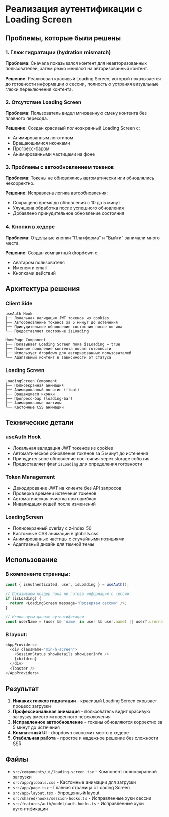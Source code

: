 # Реализация аутентификации с Loading Screen

## Проблемы, которые были решены

### 1. Глюк гидратации (hydration mismatch)

**Проблема**: Сначала показывался контент для неавторизованных пользователей, затем резко менялся на авторизованный контент.

**Решение**: Реализован красивый Loading Screen, который показывается до готовности информации о сессии, полностью устраняя визуальные глюки переключения контента.

### 2. Отсутствие Loading Screen

**Проблема**: Пользователь видел мгновенную смену контента без плавного перехода.

**Решение**: Создан красивый полноэкранный Loading Screen с:

- Анимированным логотипом
- Вращающимися иконками
- Прогресс-баром
- Анимированными частицами на фоне

### 3. Проблемы с автообновлением токенов

**Проблема**: Токены не обновлялись автоматически или обновлялись некорректно.

**Решение**: Исправлена логика автообновления:

- Сокращено время до обновления с 10 до 5 минут
- Улучшена обработка после успешного обновления
- Добавлено принудительное обновление состояния

### 4. Кнопки в хедере

**Проблема**: Отдельные кнопки "Платформа" и "Выйти" занимали много места.

**Решение**: Создан компактный dropdown с:

- Аватаром пользователя
- Именем и email
- Кнопками действий

## Архитектура решения

### Client Side

```
useAuth Hook
├── Локальная валидация JWT токенов из cookies
├── Автообновление токенов за 5 минут до истечения
├── Принудительное обновление состояния после логина
└── Предоставляет состояние isLoading

HomePage Component
├── Показывает Loading Screen пока isLoading = true
├── Плавное появление контента после готовности
├── Использует dropdown для авторизованных пользователей
└── Адаптивный контент в зависимости от статуса
```

### Loading Screen

```
LoadingScreen Component
├── Полноэкранная анимация
├── Анимированный логотип (float)
├── Вращающиеся иконки
├── Прогресс-бар (loading-bar)
├── Анимированные частицы
└── Кастомные CSS анимации
```

## Технические детали

### useAuth Hook

- Локальная валидация JWT токенов из cookies
- Автоматическое обновление токенов за 5 минут до истечения
- Принудительное обновление состояния через storage события
- Предоставляет флаг `isLoading` для определения готовности

### Token Management

- Декодирование JWT на клиенте без API запросов
- Проверка времени истечения токенов
- Автоматическая очистка при ошибках
- Инвалидация кешей после изменений

### LoadingScreen

- Полноэкранный overlay с z-index 50
- Кастомные CSS анимации в globals.css
- Анимированные частицы с случайными позициями
- Адаптивный дизайн для темной темы

## Использование

### В компоненте страницы:

```typescript
const { isAuthenticated, user, isLoading } = useAuth();

// Показываем лоадер пока не готова информация о сессии
if (isLoading) {
  return <LoadingScreen message="Проверяем сессию" />;
}

// Используем данные аутентификации
const userName = (user && 'name' in user && user.name) || user?.username || 'Коллега';
```

### В layout:

```typescript
<AppProviders>
  <div className="min-h-screen">
    <SessionStatus showDetails showUserInfo />
    {children}
  </div>
  <Toaster />
</AppProviders>
```

## Результат

1. **Никаких глюков гидратации** - красивый Loading Screen скрывает процесс загрузки
2. **Профессиональная анимация** - пользователь видит красивую загрузку вместо мгновенного переключения
3. **Исправленное автообновление** - токены обновляются корректно за 5 минут до истечения
4. **Компактный UI** - dropdown экономит место в хедере
5. **Стабильная работа** - простое и надежное решение без сложности SSR

## Файлы

- `src/components/ui/loading-screen.tsx` - Компонент полноэкранной загрузки
- `src/app/globals.css` - Кастомные анимации для загрузки
- `src/app/page.tsx` - Главная страница с Loading Screen
- `src/app/layout.tsx` - Упрощенный layout
- `src/shared/hooks/session-hooks.ts` - Исправленные хуки сессии
- `src/features/auth/model/auth-hooks.ts` - Исправленные хуки аутентификации
